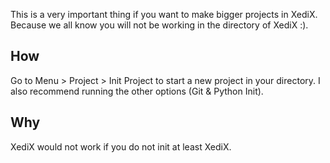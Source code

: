 This is a very important thing if you want to make bigger projects in XediX. Because we all know you will not be working in the directory of XediX :).

## How
Go to Menu > Project > Init Project to start a new project in your directory. I also recommend running the other options (Git & Python Init).
## Why
XediX would not work if you do not init at least XediX.

